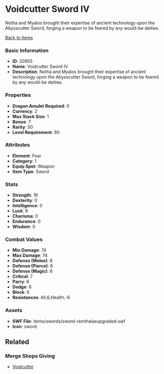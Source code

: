 # Voidcutter Sword IV

Notha and Myalos brought their expertise of ancient technology upon the Abysscutter Sword, forging a weapon to be feared by any would-be deities.

[Back to Items](../items.md)

### Basic Information

- **ID**: 20955
- **Name**: Voidcutter Sword IV
- **Description**: Notha and Myalos brought their expertise of ancient technology upon the Abysscutter Sword, forging a weapon to be feared by any would-be deities.

### Properties

- **Dragon Amulet Required**: 0
- **Currency**: 2
- **Max Stack Size**: 1
- **Bonus**: 7
- **Rarity**: 50
- **Level Requirement**: 60

### Attributes

- **Element**: Fear
- **Category**: 1
- **Equip Spot**: Weapon
- **Item Type**: Sword

### Stats

- **Strength**: 16
- **Dexterity**: 0
- **Intelligence**: 0
- **Luck**: 8
- **Charisma**: 0
- **Endurance**: 0
- **Wisdom**: 0

### Combat Values

- **Min Damage**: 74
- **Max Damage**: 74
- **Defense (Melee)**: 6
- **Defense (Pierce)**: 6
- **Defense (Magic)**: 6
- **Critical**: 7
- **Parry**: 6
- **Dodge**: 6
- **Block**: 6
- **Resistances**: All,6,Health,-6

### Assets

- **SWF File**: items/swords/sword-remthalasupgraded.swf
- **Icon**: sword

## Related

### Merge Shops Giving

- [Voidcutter](../merge-shops/370-voidcutter.md)

